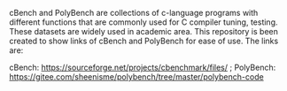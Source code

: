cBench and PolyBench are collections of c-language programs with different functions that are commonly used for C compiler tuning, testing. These datasets are widely used in academic area. This repository is been created to show links of cBench and PolyBench for ease of use. The links are:

cBench: https://sourceforge.net/projects/cbenchmark/files/  ;
PolyBench: https://gitee.com/sheenisme/polybench/tree/master/polybench-code
